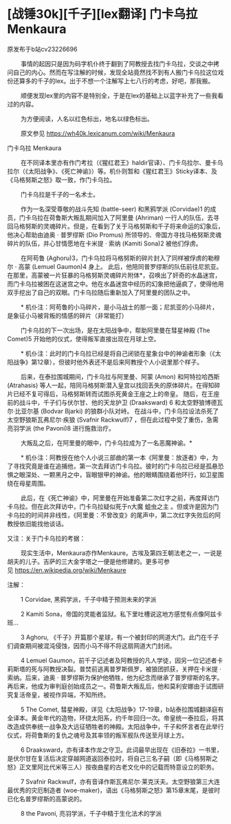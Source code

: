 # [战锤30k][千子][lex翻译] 门卡乌拉 Menkaura

原发布于b站cv23226696

        事情的起因只是因为码字机仆终于翻到了阿教授去找门卡乌拉，交谈之中拷问自己的内心。然而在写注解的时候，发现全站竟然找不到有人搬门卡乌拉这位戏份还算多的千子的lex。出于不想一个注解写上七八行的考虑，好吧，那我搬。

        顺便发现lex里的内容不是特别全，于是在lex的基础上以蓝字补充了一些我看过的内容。

        为方便阅读，人名以红色标出，地名以绿色标出。

        原文参见 https://wh40k.lexicanum.com/wiki/Menkaura



门卡乌拉 Menkaura

        在不同译本里亦有作门考拉（《猩红君王》haldir官译）、门卡乌拉尔、曼卡乌拉尔（《太阳战争》、《死亡神谕》）等。机仆则暂和《猩红君王》Sticky译本、及《马格努斯之怒》取一致，作门卡乌拉。

        门卡乌拉是千子的一名术士。

        作为一名深受尊敬的战斗先知 (battle-seer) 和黑鸦学派 (Corvidae)1 的成员，门卡乌拉在荷鲁斯大叛乱期间加入了阿里曼 (Ahriman) 一行人的队伍，去寻回马格努斯的灵魂碎片。但是，在看到了关于马格努斯和千子将来命运的幻象后，他决心帮助由迪奥 · 普罗缪斯 (Dio Promus) 所领导的、帝国方寻找马格努斯灵魂碎片的队伍，并心甘情愿地在卡米提 · 索纳 (Kamiti Sona)2 被他们俘虏。

        在阿苟鲁 (Aghoru)3，门卡乌拉将马格努斯的碎片封入了同样被俘虏的勒穆尔 · 高蒙 (Lemuel Gaumon)4 身上。 此后，他陪同普罗缪斯的队伍前往尼凯亚。在那里，高蒙被一片狂暴的马格努斯灵魂碎片附体*，召唤出了奸奇的水晶迷宫，而门卡乌拉被困在这迷宫之中。他在水晶迷宫中经历的幻象把他逼疯了，使得他用双手挖出了自己的双眼。门卡乌拉随后重新加入了阿里曼的团队之中。 

        * 机仆注：阿苟鲁的小马碎片，是小马战士的那一面；尼凯亚的小马碎片，是象征小马被背叛的情感的碎片（非常能打）

        门卡乌拉的下一次出场，是在太阳战争中，帮助阿里曼在彗星神殿 (The Comet)5 开始他的仪式，使得叛军直接出现在月球上空。

        * 机仆注：此时的门卡乌拉已经是将自己闭锁在星象台中的神谕者形象（《太阳战争》第12章），但彼时他外表还不是后来阿教授个人小说里那个样子。

        后来，在泰拉围城期间，门卡乌拉与阿里曼、阿蒙 (Amon) 和阿特拉哈西斯 (Atrahasis) 等人一起，陪同马格努斯潜入皇宫以找回丢失的原体碎片。在得知碎片已经不复可得后，马格努斯转而试图杀死黄金王座之上的帝皇。 随后，在王座前的战斗中，千子们与伏尔甘、他的天龙护卫 (Draaksward) 6 和太空野狼博德瓦尔·比亚尔基 (Bodvar Bjarki) 的狼群小队对峙。 在战斗中，门卡乌拉设法杀死了太空野狼斯瓦弗尼尔·疾狼 (Svafnir Rackwulf)7 ，但在此过程中受了重伤，急需亮羽学派 (the Pavoni)8 进行施救治疗。

        大叛乱之后，在阿里曼的眼中，门卡乌拉成为了一名恶魔神谕。*

        * 机仆注：阿教授在他个人小说三部曲的第一本《阿里曼：放逐者》中，为了寻找究竟是谁在追捕他，第一次去拜访门卡乌拉。彼时的门卡乌拉已经是孤悬恐惧之眼深处、一颗黑月之中，盲眼银甲的神谕。他的眼睛围绕着他环行，如卫星围绕在母星周围。

        此后，在《死亡神谕》中，阿里曼在开始准备第二次红字之前，再度拜访门卡乌拉。但在此次拜访中，门卡乌拉疑似死于n大魔 蛆虫之主 。但或许是因为门卡乌拉的时间并非线性，《阿里曼：不曾改变》的尾声中，第二次红字失败后的阿教授依旧能找他谈话。



又注：关于门卡乌拉的考据：

        现实生活中，Menkaura亦作Menkaure。古埃及第四王朝法老之一，一说是胡夫的儿子。吉萨的三大金字塔之一便是他修建的。更多可参见 https://en.wikipedia.org/wiki/Menkaure



注解：

        1 Corvidae, 黑鸦学派，千子中精于预测未来的学派

        2 Kamiti Sona，帝国的灵能者监狱。私下里吐槽说这地方感觉有点像阿兹卡班...

        3 Aghoru, 《千子》开篇那个星球，有一个被封印的网道大门。此门在千子们调查期间被混沌侵蚀，因而小马不得不将这扇网道大门封闭。

        4 Lemuel Gaumon，前千子记述者及阿教授的凡人学徒，因另一位记述者卡莉斯塔的死与阿教授决裂。普焚前逃离普罗斯佩罗，被狼团抓获，关押在卡米提 · 索纳。后来，迪奥 · 普罗缪斯为保护他牺牲，他为纪念而继承了普罗缪斯的名字。再后来，他成为审判庭创始成员之一。荷鲁斯大叛乱后，他和莫利安娜由于试图研究复活帝皇，被视作异端，不知所终。

        5 The Comet, 彗星神殿，详见《太阳战争》17-19章，b站泰拉围城翻译庭有全译本。黄金年代的造物，环绕太阳系，约千年回归一次。帝皇统一泰拉后，将其改造成供奉统一战争及大远征牺牲者的神殿。太阳战争中，千子和怀言者在此举行仪式，将荷鲁斯的复仇之魂号及其率领的叛军舰队传送至月球上方。

        6 Draaksward，亦有译本作龙之守卫。此词最早出现在《旧泰拉》一书里，是伏尔甘在复活后决定穿越网道返回泰拉时，将自己三名子嗣（即《马格努斯之怒》正文里阿比代米等三人）按夜曲星的古老文化中的记载而特意设立的职务。

        7 Svafnir Rackwulf，亦有音译作斯瓦弗尼尔·莱克沃夫。太空野狼第三大连最优秀的灾厄制造者 (woe-maker)，语出《马格努斯之怒》第15章末尾，是彼时已化名普罗缪斯的高蒙说的。

        8 the Pavoni, 亮羽学派，千子中精于生化法术的学派
